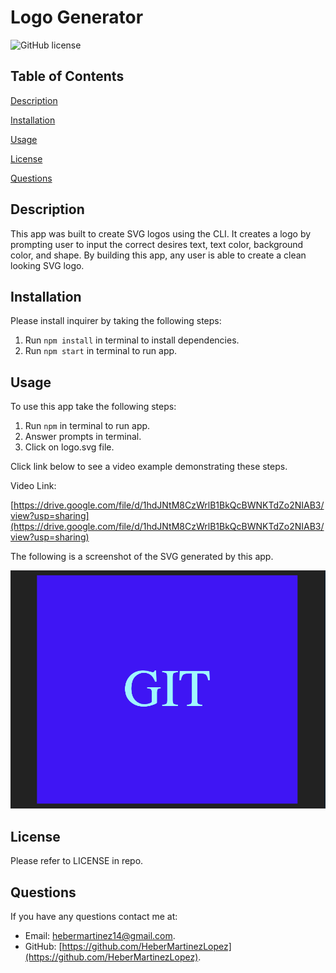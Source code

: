 # Logo Generator

![GitHub license](https://img.shields.io/badge/license-MIT-blue.svg)

## Table of Contents

[Description](#description)

[Installation](#installation)

[Usage](#usage)

[License](#license)

[Questions](#questions)

## Description

This app was built to create SVG logos using the CLI.
It creates a logo by prompting user to input the correct desires text, text color, background color, and shape.
By building this app, any user is able to create a clean looking SVG logo.

## Installation

Please install inquirer by taking the following steps:

1. Run `npm install` in terminal to install dependencies.
2. Run `npm start` in terminal to run app.

## Usage

To use this app take the following steps:

1. Run `npm` in terminal to run app.
2. Answer prompts in terminal.
3. Click on logo.svg file.

Click link below to see a video example demonstrating these steps.

Video Link:

[https://drive.google.com/file/d/1hdJNtM8CzWrlB1BkQcBWNKTdZo2NIAB3/view?usp=sharing](https://drive.google.com/file/d/1hdJNtM8CzWrlB1BkQcBWNKTdZo2NIAB3/view?usp=sharing)

The following is a screenshot of the SVG generated by this app.

![generated logo](images/SVG.png)

## License

Please refer to LICENSE in repo.

## Questions

If you have any questions contact me at:

- Email: [hebermartinez14@gmail.com](hebermartinez14@gmail.com).
- GitHub: [https://github.com/HeberMartinezLopez](https://github.com/HeberMartinezLopez).